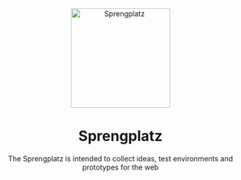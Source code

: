 <div align="center">
    <img src="https://avatars.githubusercontent.com/u/193155006?s=200&v=4" height="196" alt="Sprengplatz" title="Sprengplatz">
    <h1>Sprengplatz</h1>
The Sprengplatz is intended to collect ideas, test environments and prototypes for the web
</div>
